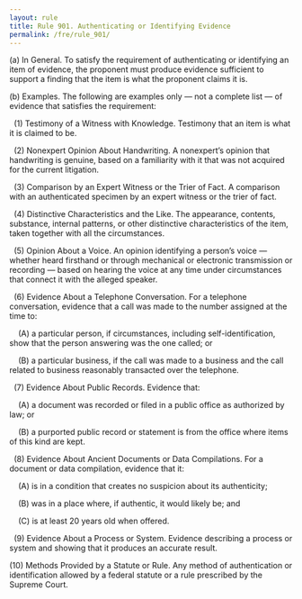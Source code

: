 ```yaml
---
layout: rule
title: Rule 901. Authenticating or Identifying Evidence
permalink: /fre/rule_901/
---
```


(a) In General. To satisfy the requirement of authenticating or identifying an item of evidence, the proponent must produce evidence sufficient to support a finding that the item is what the proponent claims it is.


(b) Examples. The following are examples only — not a complete list — of evidence that satisfies the requirement:


&nbsp;&nbsp;(1) Testimony of a Witness with Knowledge. Testimony that an item is what it is claimed to be.


&nbsp;&nbsp;(2) Nonexpert Opinion About Handwriting. A nonexpert’s opinion that handwriting is genuine, based on a familiarity with it that was not acquired for the current litigation.


&nbsp;&nbsp;(3) Comparison by an Expert Witness or the Trier of Fact. A comparison with an authenticated specimen by an expert witness or the trier of fact.


&nbsp;&nbsp;(4) Distinctive Characteristics and the Like. The appearance, contents, substance, internal patterns, or other distinctive characteristics of the item, taken together with all the circumstances.


&nbsp;&nbsp;(5) Opinion About a Voice. An opinion identifying a person’s voice — whether heard firsthand or through mechanical or electronic transmission or recording — based on hearing the voice at any time under circumstances that connect it with the alleged speaker.


&nbsp;&nbsp;(6) Evidence About a Telephone Conversation. For a telephone conversation, evidence that a call was made to the number assigned at the time to:


&nbsp;&nbsp;&nbsp;&nbsp;(A) a particular person, if circumstances, including self-identification, show that the person answering was the one called; or


&nbsp;&nbsp;&nbsp;&nbsp;(B) a particular business, if the call was made to a business and the call related to business reasonably transacted over the telephone.


&nbsp;&nbsp;(7) Evidence About Public Records. Evidence that:


&nbsp;&nbsp;&nbsp;&nbsp;(A) a document was recorded or filed in a public office as authorized by law; or


&nbsp;&nbsp;&nbsp;&nbsp;(B) a purported public record or statement is from the office where items of this kind are kept.


&nbsp;&nbsp;(8) Evidence About Ancient Documents or Data Compilations. For a document or data compilation, evidence that it:


&nbsp;&nbsp;&nbsp;&nbsp;(A) is in a condition that creates no suspicion about its authenticity;


&nbsp;&nbsp;&nbsp;&nbsp;(B) was in a place where, if authentic, it would likely be; and


&nbsp;&nbsp;&nbsp;&nbsp;(C) is at least 20 years old when offered.


&nbsp;&nbsp;(9) Evidence About a Process or System. Evidence describing a process or system and showing that it produces an accurate result.


(10) Methods Provided by a Statute or Rule. Any method of authentication or identification allowed by a federal statute or a rule prescribed by the Supreme Court.

